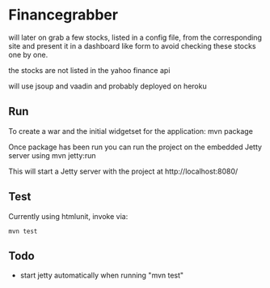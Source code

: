 # Financegrabber

will later on grab a few stocks, listed in a config file, from the corresponding site and present it in a dashboard like form to avoid checking these stocks one by one.

the stocks are not listed in the yahoo finance api

will use jsoup and vaadin and probably deployed on heroku

## Run

To create a war and the initial widgetset for the application:
    mvn package

Once package has been run you can run the project on the embedded Jetty server using
    mvn jetty:run

This will start a Jetty server with the project at http://localhost:8080/

## Test

Currently using htmlunit, invoke via:

    mvn test

## Todo

* start jetty automatically when running "mvn test"